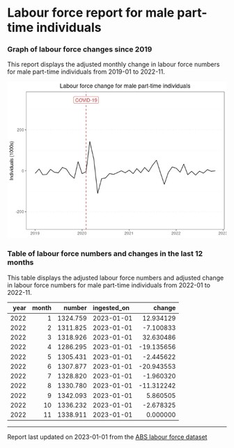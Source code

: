 Labour force report for male part-time individuals
================

### Graph of labour force changes since 2019

This report displays the adjusted monthly change in labour force numbers
for male part-time individuals from 2019-01 to 2022-11.

![](male_part-time_report_files/figure-gfm/unnamed-chunk-2-1.png)<!-- -->

### Table of labour force numbers and changes in the last 12 months

This table displays the adjusted labour force numbers and adjusted
change in labour force numbers for male part-time individuals from
2022-01 to 2022-11.

| year | month |   number | ingested_on |     change |
|-----:|------:|---------:|:------------|-----------:|
| 2022 |     1 | 1324.759 | 2023-01-01  |  12.934129 |
| 2022 |     2 | 1311.825 | 2023-01-01  |  -7.100833 |
| 2022 |     3 | 1318.926 | 2023-01-01  |  32.630486 |
| 2022 |     4 | 1286.295 | 2023-01-01  | -19.135656 |
| 2022 |     5 | 1305.431 | 2023-01-01  |  -2.445622 |
| 2022 |     6 | 1307.877 | 2023-01-01  | -20.943553 |
| 2022 |     7 | 1328.820 | 2023-01-01  |  -1.960320 |
| 2022 |     8 | 1330.780 | 2023-01-01  | -11.312242 |
| 2022 |     9 | 1342.093 | 2023-01-01  |   5.860505 |
| 2022 |    10 | 1336.232 | 2023-01-01  |  -2.678325 |
| 2022 |    11 | 1338.911 | 2023-01-01  |   0.000000 |

------------------------------------------------------------------------

Report last updated on 2023-01-01 from the [ABS labour force
dataset](https://www.abs.gov.au/statistics/labour/employment-and-unemployment/labour-force-australia/latest-release)

